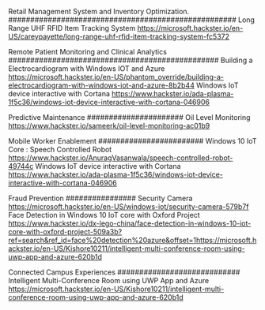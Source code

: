 Retail Management System and Inventory Optimization.
####################################################
Long Range UHF RFID Item Tracking System 
https://microsoft.hackster.io/en-US/careypayette/long-range-uhf-rfid-item-tracking-system-fc5372


Remote Patient Monitoring and Clinical Analytics
################################################ 
Building a Electrocardiogram with Windows IOT and Azure
https://microsoft.hackster.io/en-US/phantom_override/building-a-electrocardiogram-with-windows-iot-and-azure-8b2b44
Windows IoT device interactive with Cortana 
https://www.hackster.io/ada-plasma-1f5c36/windows-iot-device-interactive-with-cortana-046906


Predictive Maintenance
######################
Oil Level Monitoring 
https://www.hackster.io/sameerk/oil-level-monitoring-ac01b9


Mobile Worker Enablement
########################
Windows 10 IoT Core : Speech Controlled Robot
https://www.hackster.io/AnuragVasanwala/speech-controlled-robot-49744c
Windows IoT device interactive with Cortana 
https://www.hackster.io/ada-plasma-1f5c36/windows-iot-device-interactive-with-cortana-046906


Fraud Prevention 
################
Security Camera
https://microsoft.hackster.io/en-US/windows-iot/security-camera-579b7f
Face Detection in Windows 10 IoT core with Oxford Project
https://www.hackster.io/dx-lego-china/face-detection-in-windows-10-iot-core-with-oxford-project-509a3b?ref=search&ref_id=face%20detection%20azure&offset=1https://microsoft.hackster.io/en-US/Kishore10211/intelligent-multi-conference-room-using-uwp-app-and-azure-620b1d


Connected Campus Experiences
############################
Intelligent Multi-Conference Room using UWP App and Azure
https://microsoft.hackster.io/en-US/Kishore10211/intelligent-multi-conference-room-using-uwp-app-and-azure-620b1d




























